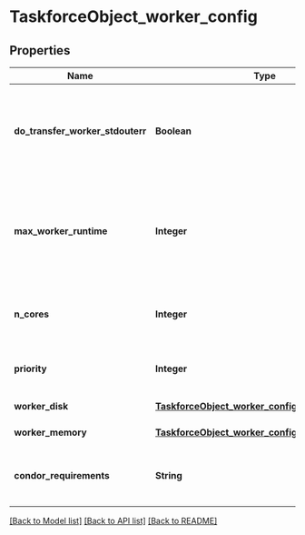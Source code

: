 # TaskforceObject_worker_config
## Properties

| Name | Type | Description | Notes |
|------------ | ------------- | ------------- | -------------|
| **do\_transfer\_worker\_stdouterr** | **Boolean** | Indicates whether to transfer back the workers&#39; stdout and stderr (accessible on the AP). | [default to null] |
| **max\_worker\_runtime** | **Integer** | The maximum runtime for a worker. Adjust this to optimize performance (e.g., to terminate slow CPUs). | [default to null] |
| **n\_cores** | **Integer** | The number of cores to request per HTCondor worker. | [default to null] |
| **priority** | **Integer** | The priority level for the HTCondor submission. | [default to null] |
| **worker\_disk** | [**TaskforceObject_worker_config_worker_disk**](TaskforceObject_worker_config_worker_disk.md) |  | [default to null] |
| **worker\_memory** | [**TaskforceObject_worker_config_worker_memory**](TaskforceObject_worker_config_worker_memory.md) |  | [default to null] |
| **condor\_requirements** | **String** | The &#39;requirements&#39; string given to the HTCondor submission. | [default to null] |

[[Back to Model list]](../README.md#documentation-for-models) [[Back to API list]](../README.md#documentation-for-api-endpoints) [[Back to README]](../README.md)

